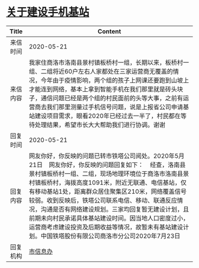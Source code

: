 # [关于建设手机基站](http://www.shangluo.gov.cn/zmhd/ldxxxx.jsp?urltype=leadermail.LeaderMailContentUrl&wbtreeid=1112&leadermailid=5883)

| Title |                                                                                                                                         Content                                                                                                                                         |
|:-----:|-----------------------------------------------------------------------------------------------------------------------------------------------------------------------------------------------------------------------------------------------------------------------------------------|
| 来信时间  | 2020-05-21                                                                                                                                                                                                                                                                              |
| 来信内容  | 我家住商洛市洛南县景村镇板桥村一组，长期以来，板桥村一组、二组将近60户左右人家都处在三家运营商无覆盖的情况，今年由于疫情影响，两个组的孩子上网课还要跑到山坡上才能连到网络，基本上拿到智能手机在我们那里就是砖头块子，通信问题已经是两个组的村民面前的头等大事，之前有运营商去我们那里测量过手机信号问题，说是上报省公司申请基站建设项目需求，眼看2020年已经过去一半了，村民都在等待处理结果，希望市长大大帮助我们进行协调。谢谢                                                                     |
| 回复时间  | 2020-05-21                                                                                                                                                                                                                                                                              |
| 回复内容  | 网友你好，你反映的问题已转市铁塔公司阅处。2020年5月21日    网友你好，你反映的问题回复如下：    经查，洛南县景村镇板桥村一组、二组，现场地理环境位于商洛市洛南县景村镇板桥村，海拨高度1091米，附近无联通、电信基站，仅有移动基站1处，距离群众居住聚集区210米，网络覆盖信号较弱。收到反映后，铁塔公司联系电信、移动、联通反应情况，沟通是否有网络建设规划。三家均回复暂无建设计划，且前期未向村民承诺具体基站建设时间。因当地人口密度过小，运营商考虑建设投资及后期收益等情况，故暂未有基站建设计划。中国铁塔股份有限公司商洛市分公司2020年7月23日 |
| 回复机构  | [市信息办](../../category/agencies/市信息办.md)                                                                                                                                                                                                                                                 |